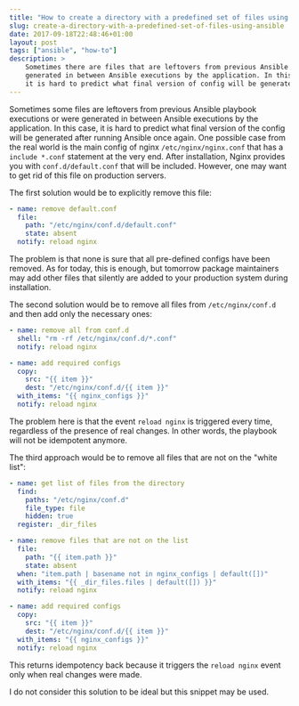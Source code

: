 ```yaml
---
title: "How to create a directory with a predefined set of files using Ansible"
slug: create-a-directory-with-a-predefined-set-of-files-using-ansible
date: 2017-09-18T22:48:46+01:00
layout: post
tags: ["ansible", "how-to"]
description: >
    Sometimes there are files that are leftovers from previous Ansible playbook executions or were
    generated in between Ansible executions by the application. In this case,
    it is hard to predict what final version of config will be generated after running ansible once again
---
```


Sometimes some files are leftovers from previous Ansible playbook executions or were generated in between Ansible executions by the application. 
In this case, it is hard to predict what final version of the config will be generated after running Ansible once again. 
One possible case from the real world is the main config of nginx `/etc/nginx/nginx.conf` that has a `include *.conf` statement at the very end. 
After installation, Nginx provides you with `conf.d/default.conf` that will be included. 
However, one may want to get rid of this file on production servers.

The first solution would be to explicitly remove this file:


```yaml
- name: remove default.conf
  file:
    path: "/etc/nginx/conf.d/default.conf"
    state: absent
  notify: reload nginx

```

The problem is that none is sure that all pre-defined configs have been removed.
As for today, this is enough, but tomorrow package maintainers may add other files that silently are added to your production system during installation.

The second solution would be to remove all files from `/etc/nginx/conf.d` and then add only the necessary ones:

```yaml
- name: remove all from conf.d
  shell: "rm -rf /etc/nginx/conf.d/*.conf"
  notify: reload nginx

- name: add required configs
  copy:
    src: "{{ item }}"
    dest: "/etc/nginx/conf.d/{{ item }}"
  with_items: "{{ nginx_configs }}"
  notify: reload nginx
```

The problem here is that the event `reload nginx` is triggered every time, regardless of the presence of real changes.
In other words, the playbook will not be idempotent anymore. 

The third approach would be to remove all files that are not on the "white list":

```yaml
- name: get list of files from the directory
  find:
    paths: "/etc/nginx/conf.d"
    file_type: file
    hidden: true
  register: _dir_files

- name: remove files that are not on the list
  file:
    path: "{{ item.path }}"
    state: absent
  when: "item.path | basename not in nginx_configs | default([])"
  with_items: "{{ _dir_files.files | default([]) }}"
  notify: reload nginx

- name: add required configs
  copy:
    src: "{{ item }}"
    dest: "/etc/nginx/conf.d/{{ item }}"
  with_items: "{{ nginx_configs }}"
  notify: reload nginx

```

This returns idempotency back because it triggers the `reload nginx` event only when real changes were made.

I do not consider this solution to be ideal but this snippet may be used.
